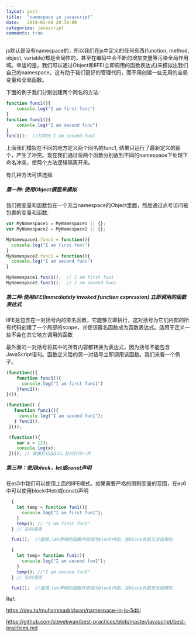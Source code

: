 ```yaml
---
layout: post
title:  "namespace in javascript"
date:   2019-01-08 20:30:00
categories: javascript
comments: true
---
```

<p>js默认是没有namespace的，所以我们在js中定义的任何东西(function, method, object, variable)都是全局性的，甚至在编码中会不断的增加变量等污染全局作用域。幸运的是，我们可以通过Object和IIFE(立即调用的函数表达式)来模拟出我们自己的namespace。这有助于我们更好的管理代码，而不用创建一些无用的全局变量和全局函数。</p>

<p>下面的例子我们分别创建两个同名的方法:</p>

```javascript
function func1(){
    console.log("I am first func")
}
function func1(){
    console.log("I am second func")
}
func1();  //打印出 I am second fun1
```
<p>上面我们模拟在不同的地方定义两个同名的func1, 结果只运行了最新定义的那个，产生了冲突。现在我们通过将两个函数分别放到不同的namespace下处理下命名冲突，使两个方法逻辑隔离开来。</p>
<p>有几种方法可供选择: </p>

<h5>第一种: 使用Object模型来模拟</h5>
<p>我们把变量和函数包在一个充当namespace的Object里面，然后通过点号访问被包裹的变量和函数.</p>

```javascript
var MyNamespace1 = MyNamespace1 || {};
var MyNamespace2 = MyNamespace2 || {};

MyNamespace1.func1 = function(){
  console.log("I am first func")
}
MyNamespace2.func1 = function(){
  console.log("I am second func")
}

MyNamespace1.func1();  // I am first fun1
MyNamespace2.func1();  // I am second fun1
```

<h5>第二种:使用IIFE(Immediately invoked function expression) 立即调用的函数表达式</h5>

<p>IIFE是包含在一对括号内的匿名函数，它能够立即执行，这对括号为它们内部的所有代码创建了一个局部的scope，并使该匿名函数成为函数表达式。适用于定义一些不会在其它地方调用的函数</p>
<p>最外面的一对括号将其中的所有内容都转换为表达式，因为括号不能包含JavaScript语句。函数定义后的另一对括号立即调用该函数。我们来看一个例子。</p>

```javascript
(function(){
    function func1(){
      console.log("I am first func1")
    }func1();
}());

(function() {
   function func1(){
     console.log("I am second fun1");
   } func1();
 }());

 (function(){
    var x = 123;
    console.log(x);
 })(); // 直接打印出123,且只打印一次
```

<h5>第三种：使用block，let或const声明</h5>
<p>在es5中我们可以使用上面的IIFE模式。如果需要严格的限制变量的范围，在es6中可以使用block中let(或const)声明</p>

```javascript
  {
    let temp = function fun1(){
      console.log("I am first fun1");
    }
    temp(); // "I am first fun1"
  } // 实时调用

  fun1();  //报错,let声明的函数作用域为block内部，在block外部无法调用到

  {
    let temp= function fun1(){
      console.log("I am second fun1");
    }
    temp(); //"I am second fun1"
  } // 实时调用

  fun1();  //报错,let声明的函数作用域为block内部，在block外部无法调用到
```

<p>Ref:</p>
<a href="https://dev.to/muhammadridwan/namespace-in-js-5dbj">https://dev.to/muhammadridwan/namespace-in-js-5dbj</a>

<a href="https://github.com/stevekwan/best-practices/blob/master/javascript/best-practices.md">https://github.com/stevekwan/best-practices/blob/master/javascript/best-practices.md</a>